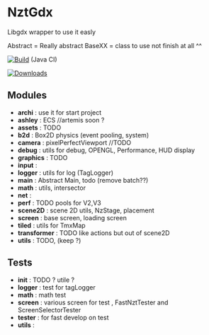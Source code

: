 # NztGdx
Libgdx wrapper to use it easly

Abstract = Really abstract 
BaseXX = class to use
not finish at all ^^

[![Build](https://github.com/fabiitch/NztGdx/workflows/Java%20CI/badge.svg?branch=master)](https://github.com/fabiitch/NztGdx/actions/workflows/gradle.yml) (Java CI)  


[![Downloads](https://img.shields.io/github/downloads/fabiitch/NztGdx/total.svg)](https://github.com/fabiitch/NztGdx/releases)  

## Modules

* **archi** : use it for start project
* **ashley** : ECS    //artemis soon ?
* **assets** : TODO
* **b2d** : Box2D physics (event pooling, system)
* **camera** : pixelPerfectViewport //TODO
* **debug** : utils for debug, OPENGL, Performance, HUD display
* **graphics** : TODO
* **input** : 
* **logger** : utils for log (TagLogger)
* **main** : Abstract Main, todo (remove batch??)
* **math** : utils, intersector
* **net** :
* **perf** : TODO pools for V2,V3
* **scene2D** : scene 2D utils, NzStage, placement
* **screen** : base screen, loading screen
* **tiled** : utils for TmxMap
* **transformer** : TODO like actions but out of scene2D
* **utils** : TODO, (keep ?)


## Tests
* **init** : TODO ? utile ?
* **logger** : test for tagLogger
* **math** : math test
* **screen** : various screen for test , FastNztTester  and ScreenSelectorTester
* **tester** : for fast develop on test
* **utils** : 
